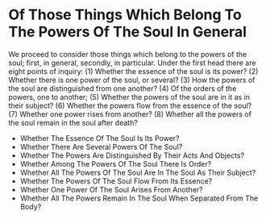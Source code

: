 # Of Those Things Which Belong To The Powers Of The Soul In General

We proceed to consider those things which belong to the powers of the soul; first, in general, secondly, in particular. Under the first head there are eight points of inquiry:
(1) Whether the essence of the soul is its power?
(2) Whether there is one power of the soul, or several?
(3) How the powers of the soul are distinguished from one another?
(4) Of the orders of the powers, one to another;
(5) Whether the powers of the soul are in it as in their subject?
(6) Whether the powers flow from the essence of the soul?
(7) Whether one power rises from another?
(8) Whether all the powers of the soul remain in the soul after death?

* Whether The Essence Of The Soul Is Its Power?
* Whether There Are Several Powers Of The Soul?
* Whether The Powers Are Distinguished By Their Acts And Objects?
* Whether Among The Powers Of The Soul There Is Order?
* Whether All The Powers Of The Soul Are In The Soul As Their Subject?
* Whether The Powers Of The Soul Flow From Its Essence?
* Whether One Power Of The Soul Arises From Another?
* Whether All The Powers Remain In The Soul When Separated From The Body?